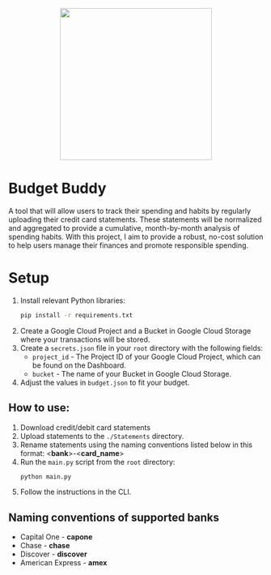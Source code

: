 <p align="center">
  <img src="https://github.com/Saahilp18/Budget-Buddy/assets/40773540/4533dfb4-ee08-42e5-9f85-3f44fd1a5dfc" width="300" height="300">
</p>

# Budget Buddy
A tool that will allow users to track their spending and habits by regularly uploading their credit card statements. These statements will be normalized and aggregated to provide a cumulative, month-by-month analysis of spending habits. With this project, I aim to provide a robust, no-cost solution to help users manage their finances and promote responsible spending.

# Setup
1. Install relevant Python libraries:
   ```bash
   pip install -r requirements.txt
   ```
3. Create a Google Cloud Project and a Bucket in Google Cloud Storage where your transactions will be stored.
4. Create a `secrets.json` file in your `root` directory with the following fields:
   - `project_id` - The Project ID of your Google Cloud Project, which can be found on the Dashboard.
   - `bucket` - The name of your Bucket in Google Cloud Storage.
5. Adjust the values in `budget.json` to fit your budget.

## How to use:
1. Download credit/debit card statements
2. Upload statements to the `./Statements` directory.
3. Rename statements using the naming conventions listed below in this format: \<**bank**\>-\<**card_name**\>
4. Run the `main.py` script from the `root` directory:
   ```bash
   python main.py
   ```
5. Follow the instructions in the CLI.

## Naming conventions of supported banks
- Capital One - **capone**
- Chase - **chase**
- Discover - **discover**
- American Express - **amex**
